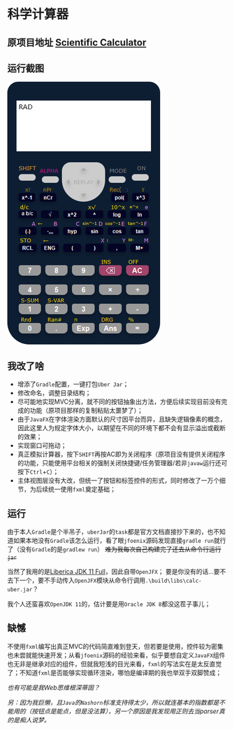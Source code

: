 # 科学计算器

## 原项目地址 [Scientific Calculator](https://github.com/OpeyemiOluwa12/ScientificCalculator)

## 运行截图
![运行截图](preview.png)

## 我改了啥
- 增添了`Gradle`配置，一键打包`Uber Jar`；
- 修改命名，调整目录结构；
- 尽可能地实现MVC分离，就不同的按钮抽象出方法，方便后续实现目前没有完成的功能（原项目那样的复制粘贴太噩梦了）；
- 由于`JavaFX`在字体渲染方面默认的尺寸因平台而异，且缺失逻辑像素的概念，因此这里人为规定字体大小，以期望在不同的环境下都不会有显示溢出或截断的效果；
- 实现窗口可拖动；
- 真正模拟计算器，按下`SHIFT`再按AC即为关闭程序（原项目没有提供关闭程序的功能，只能使用平台相关的强制关闭快捷键/任务管理器/若非`javaw`运行还可按下`Ctrl`+`C`）；
- 主体视图层没有大改，但统一了按钮和标签控件的形式，同时修改了一万个细节，为后续统一使用`fxml`奠定基础；

## 运行
由于本人`Gradle`是个半吊子，`uberJar`的`task`都是官方文档直接抄下来的，也不知道如果本地没有`Gradle`该怎么运行，看了眼`jfoenix`源码发现直接`gradle run`就行了（没有`Gradle`的是`gradlew run`）
~~难为我每次自己构建完了还去从命令行运行`jar`~~

当然了我用的是[Liberica JDK 11 Full](https://bell-sw.com/pages/downloads/#/java-11-lts)，因此自带`OpenJFX`；
要是你没有的话...要不去下一个，要不手动传入`OpenJFX`模块从命令行调用`.\build\libs\calc-uber.jar`？

我个人还蛮喜欢`OpenJDK 11`的，估计要是用`Oracle JDK 8`都没这茬子事儿；

## 缺憾
不使用`fxml`编写出真正MVC的代码简直难到登天，但若要是使用，控件较为密集也未尝就能快速开发；从看`jfoenix`源码的经验来看，似乎要想自定义`JavaFX`组件也无非是继承对应的组件，但就我短浅的目光来看，`fxml`的写法实在是太反直觉了；不知道`fxml`是否能够实现循环渲染，哪怕是编译期的我也举双手双脚赞成；

_也有可能是我Web思维根深蒂固？_

_另：因为我巨懒，且`Java`的`Nashorn`标准支持得太少，所以就连基本的指数都是不能用的（按钮点是能点，但是没法算），另一个原因是我发现用正则去当parser真的是痴人说梦。_
